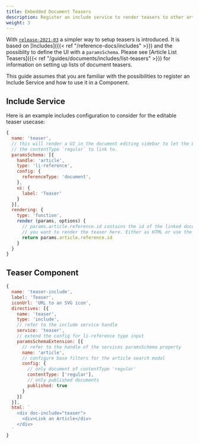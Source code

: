 ```yaml
---
title: Embedded Document Teasers
description: Register an include service to render teasers to other articles
weight: 3
---
```


With [`release-2021-03`](https://github.com/livingdocsIO/livingdocs-release-notes/blob/master/releases/release-2021-03.md) a simpler way to setup teasers is introduced. It is based on [Includes]({{< ref "/reference-docs/includes" >}}) and the possiblity to define the UI with a `paramsSchema`. Please see [Article List Teasers]({{< ref "/guides/documents/includes/list-teasers" >}}) for information on setting up lists of document teasers.

This guide assumes that you are familiar with the possibilities to register an Include Service and how to use it in a Component.

## Include Service
Here is an example includes configuration to consider for the editable teaser usecase:
```js
{
  name: 'teaser',
  // this will render a UI in the document editing sidebar to let the User select a document with
  // the contentType `regular` to link to.
  paramsSchema: [{
    handle: 'article',
    type: 'li-reference',
    config: {
      referenceType: 'document',
    },
    ui: {
      label: 'Teaser'
    }
  }],
  rendering: {
    type: 'function',
    render (params, options) {
      // params.article.reference.id contains the id of the linked document
      // you want to render the teaser here. Either as HTML or use the possibility of Embedded Documents
      return params.article.reference.id
    }
  }
}
```

## Teaser Component
```js
{
  name: 'teaser-include',
  label: 'Teaser',
  iconUrl: 'URL to an SVG icon',
  directives: [{
    name: 'teaser',
    type: 'include',
    // refer to the include service handle
    service: 'teaser',
    // extend the config for li-reference type input
    paramsSchemaExtension: [{
      // refer to the handle of the services paramsSchema property
      name: 'article',
      // configure base filters for the article search modal
      config: {
        // only document of contentType 'regular'
        contentType: ['regular'],
        // only published documents
        published: true
      }
    }]
  }],
  html: `
    <div doc-include="teaser">
      <div>Link an Article</div>
    </div>
  `
}
```

